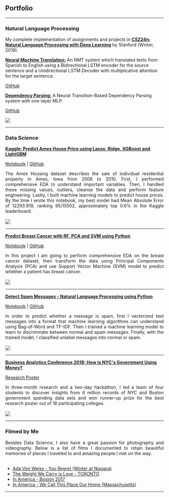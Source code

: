 ## Portfolio

---
### Natural Language Processing
My complete implementation of assignments and projects in [**CS224n: Natural Language Processing with Deep Learning**](http://web.stanford.edu/class/cs224n/) by Stanford (Winter, 2019).

[**Neural Machine Translation:**](https://github.com/chriskhanhtran/CS224n-NLP-Assignments/tree/master/assignments/a4) An NMT system which translates texts from Spanish to English using a Bidirectional LSTM encoder for the source sentence and a Unidirectional LSTM Decoder with multiplicative attention for the target sentence.

[GitHub](https://github.com/chriskhanhtran/CS224n-NLP-Assignments/tree/master/assignments/a4)

[**Dependency Parsing:**](https://github.com/chriskhanhtran/CS224n-NLP-Assignments/tree/master/assignments/a3) A Neural Transition-Based Dependency Parsing system with one-layer MLP.

[GitHub](https://github.com/chriskhanhtran/CS224n-NLP-Assignments/tree/master/assignments/a3)

<img src="https://raw.githubusercontent.com/chriskhanhtran/chriskhanhtran.github.io/master/images/nlp.png"/>

---
### Data Science

[**Kaggle: Predict Ames House Price using Lasso, Ridge, XGBoost and LightGBM**](https://chriskhanhtran.github.io/projects/ames-house-price.html)

<p align="left">
<a href="https://chriskhanhtran.github.io/projects/ames-house-price.html">Notebook</a> |
<a href="https://github.com/chriskhanhtran/kaggle-house-price/blob/master/ames-house-price.ipynb">GitHub</a>
</p>
<div style="text-align: justify">The Ames Housing dataset describes the sale of individual residential property in Ames, Iowa from 2006 to 2010. First, I performed comprehensive EDA to understand important variables. Then, I handled these missing values, outliers, cleanse the data and perform feature engineering. Lastly, I built machine learning models to predict house prices. By the time I wrote this notebook, my best model had Mean Absolute Error of 12293.919, ranking 95/15502, approximately top 0.6% in the Kaggle leaderboard.</div>
<br>
<img src="https://raw.githubusercontent.com/chriskhanhtran/chriskhanhtran.github.io/master/images/ames-house-price.jpg"/>
<br>

---
[**Predict Breast Cancer with RF, PCA and SVM using Python**](https://chriskhanhtran.github.io/projects/breast-cancer.html)

<p align="left">
<a href="https://chriskhanhtran.github.io/projects/breast-cancer.html">Notebook</a> |
<a href="https://github.com/chriskhanhtran/predict-breast-cancer-with-rf-pca-svm/blob/master/breast-cancer.ipynb">GitHub</a>
</p>
<div style="text-align: justify">In this project I am going to perform comprehensive EDA on the breast cancer dataset, then transform the data using Principal Components Analysis (PCA) and use Support Vector Machine (SVM) model to predict whether a patient has breast cancer.</div>
<br>
<img src="https://raw.githubusercontent.com/chriskhanhtran/chriskhanhtran.github.io/master/images/breast-cancer.png"/>
<br>

---
[**Detect Spam Messages - Natural Language Processing using Python**](https://chriskhanhtran.github.io/projects/detect-spam-nlp.html)

<p align="left">
<a href="https://chriskhanhtran.github.io/projects/detect-spam-nlp.html">Notebook</a> |
<a href="https://github.com/chriskhanhtran/detect-spam-messages-nlp/blob/master/detect-spam-nlp.ipynb">GitHub</a>
</p>
<div style="text-align: justify">In order to predict whether a message is spam, first I vectorized text messages into a format that machine learning algorithms can understand using Bag-of-Word and TF-IDF. Then I trained a machine learning model to learn to discriminate between normal and spam messages. Finally, with the trained model, I classified unlabel messages into normal or spam.</div>
<br>
<img src="https://raw.githubusercontent.com/chriskhanhtran/chriskhanhtran.github.io/master/images/detect-spam-nlp.png"/>
<br>

---
[**Business Analytics Conference 2018: How is NYC's Government Using Money?**](https://chriskhanhtran.github.io/pdf/bac2018.pdf)

<p align="left">
<a href="https://chriskhanhtran.github.io/pdf/bac2018.pdf">Research Poster</a>
</p>
<div style="text-align: justify">In three-month research and a two-day hackathon, I led a team of four students to discover insights from 6 million records of NYC and Boston government spending data sets and won runner-up prize for the best research poster out of 18 participating colleges.</div>
<br>
<img src="https://raw.githubusercontent.com/chriskhanhtran/chriskhanhtran.github.io/master/images/bac2018.JPG"/>
<br>

---

### Filmed by Me

<div style="text-align: justify">Besides Data Science, I also have a great passion for photography and videography. Below is a list of films I documented to retain beautiful memories of places I traveled to and amazing people I met on the way.</div>
<br>

- [Ada Von Weiss - You Regret (Winter at Niagara)](https://www.youtube.com/watch?v=-5esqvmPnHI)
- [The Weight We Carry is Love - TORONTO](https://www.youtube.com/watch?v=vfZwdEWgUPE)
- [In America - Boston 2017](https://www.youtube.com/watch?v=YdXufiebgyc)
- [In America - We Call This Place Our Home (Massachusetts)](https://www.youtube.com/watch?v=jzfcM_iO0FU)

---
